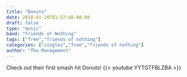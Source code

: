 ```yaml
---
title: "Donuts"
date: 2018-01-20T01:57:48-08:00
draft: false
type: "music"
band: "Friends of Nothing"
tags: ["free","friends of nothing"]
categories: ["singles","free","friends of nothing"]
author: "The Management"
---
```


Check out their first smash hit Donuts!
{{< youtube YYTGTFBLZBA >}} 
